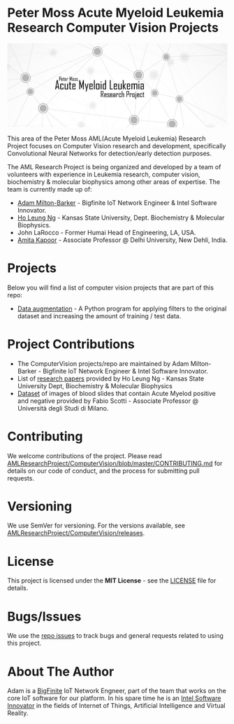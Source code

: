 # Peter Moss Acute Myeloid Leukemia Research Computer Vision Projects

![Peter Moss Acute Myeloid Leukemia Research Computer Vision Projects](Media/Images/Banner-Social.jpg) 

This area of the Peter Moss AML(Acute Myeloid Leukemia) Research Project focuses on Computer Vision research and development, specifically Convolutional Neural Networks for detection/early detection purposes. 

The AML Research Project is being organized and developed by a team of volunteers with experience in Leukemia research, computer vision, biochemistry & molecular biophysics among other areas of expertise. The team is currently made up of:

- [Adam Milton-Barker](https://github.com/AdamMiltonBarker "Adam Milton-Barker") - Bigfinite IoT Network Engineer & Intel Software Innovator.
- [Ho Leung Ng](https://github.com/holeung "Ho  Leung Ng") - Kansas State University, Dept. Biochemistry & Molecular Biophysics.
- John LaRocco - Former Humai Head of Engineering, LA, USA.
- [Amita Kapoor](https://github.com/amita-kapoor "Amita Kapoor") - Associate Professor @ Delhi University, New Dehli, India.

# Projects

Below you will find a list of computer vision projects that are part of this repo:

- [Data augmentation](https://github.com/AMLResearchProject/AML-Classifiers/tree/master/Data/ "Data augmentation") - A Python program for applying filters to the original dataset and increasing the amount of training / test data.

# Project Contributions

- The ComputerVision projects/repo are maintained by Adam Milton-Barker - Bigfinite IoT Network Engineer & Intel Software Innovator.
- List of [research papers](https://github.com/AMLResearchProject/Research/blob/master/Papers/CNN-AML-Papers.md "research papers") provided by Ho Leung Ng - Kansas State University Dept, Biochemistry & Molecular Biophysics
- [Dataset](https://homes.di.unimi.it/scotti/all/ "Dataset") of images of blood slides that contain Acute Myelod positive and negative provided by Fabio Scotti - Associate Professor @ Università degli Studi di Milano. 

# Contributing

We welcome contributions of the project. Please read [AMLResearchProject/ComputerVision/blob/master/CONTRIBUTING.md](https://github.com/AMLResearchProject/ComputerVision/blob/master/CONTRIBUTING.md "AMLResearchProject/ComputerVision/blob/master/CONTRIBUTING.md") for details on our code of conduct, and the process for submitting pull requests.

# Versioning

We use SemVer for versioning. For the versions available, see [AMLResearchProject/ComputerVision/releases](https://github.com/AMLResearchProject/ComputerVision/releases "AMLResearchProject/ComputerVision/releases").

# License

This project is licensed under the **MIT License** - see the [LICENSE](https://github.com/AMLResearchProject/ComputerVision/blob/master/LICENSE "LICENSE") file for details.

# Bugs/Issues

We use the [repo issues](https://github.com/AMLResearchProject/ComputerVision/issues "repo issues") to track bugs and general requests related to using this project. 

# About The Author

Adam is a [BigFinite](https://www.bigfinite.com "BigFinite") IoT Network Engneer, part of the team that works on the core IoT software for our platform. In his spare time he is an [Intel Software Innovator](https://software.intel.com/en-us/intel-software-innovators/overview "Intel Software Innovator") in the fields of Internet of Things, Artificial Intelligence and Virtual Reality.